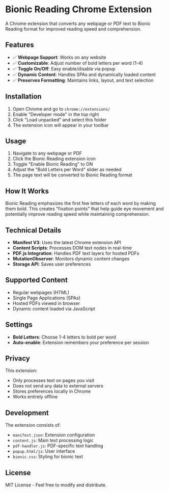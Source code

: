 # Bionic Reading Chrome Extension

A Chrome extension that converts any webpage or PDF text to Bionic Reading format for improved reading speed and comprehension.

## Features

- ✅ **Webpage Support**: Works on any website
- ✅ **Customizable**: Adjust number of bold letters per word (1-4)
- ✅ **Toggle On/Off**: Easy enable/disable via popup
- ✅ **Dynamic Content**: Handles SPAs and dynamically loaded content
- ✅ **Preserves Formatting**: Maintains links, layout, and text selection

## Installation

1. Open Chrome and go to `chrome://extensions/`
2. Enable "Developer mode" in the top right
3. Click "Load unpacked" and select this folder
4. The extension icon will appear in your toolbar

## Usage

1. Navigate to any webpage or PDF
2. Click the Bionic Reading extension icon
3. Toggle "Enable Bionic Reading" to ON
4. Adjust the "Bold Letters per Word" slider as needed
5. The page text will be converted to Bionic Reading format

## How It Works

Bionic Reading emphasizes the first few letters of each word by making them bold. This creates "fixation points" that help guide eye movement and potentially improve reading speed while maintaining comprehension.

## Technical Details

- **Manifest V3**: Uses the latest Chrome extension API
- **Content Scripts**: Processes DOM text nodes in real-time
- **PDF.js Integration**: Handles PDF text layers for hosted PDFs
- **MutationObserver**: Monitors dynamic content changes
- **Storage API**: Saves user preferences

## Supported Content

- Regular webpages (HTML)
- Single Page Applications (SPAs)
- Hosted PDFs viewed in browser
- Dynamic content loaded via JavaScript

## Settings

- **Bold Letters**: Choose 1-4 letters to bold per word
- **Auto-enable**: Extension remembers your preference per session

## Privacy

This extension:
- Only processes text on pages you visit
- Does not send any data to external servers
- Stores preferences locally in Chrome
- Works entirely offline

## Development

The extension consists of:
- `manifest.json`: Extension configuration
- `content.js`: Main text processing logic
- `pdf-handler.js`: PDF-specific text handling
- `popup.html/js`: User interface
- `bionic.css`: Styling for bionic text

## License

MIT License - Feel free to modify and distribute.
